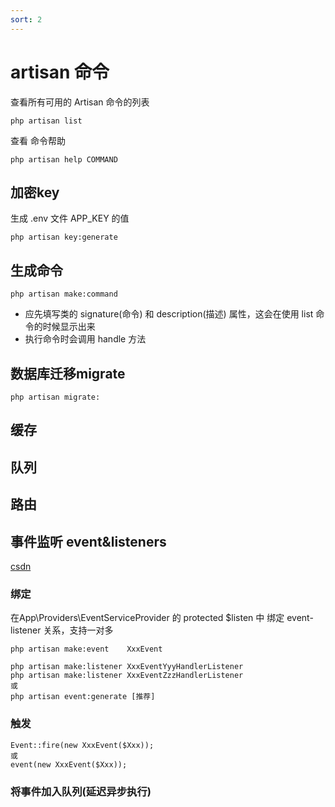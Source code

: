 ```yaml
---
sort: 2
---
```


# artisan 命令
查看所有可用的 Artisan 命令的列表
```angular2html
php artisan list
```
查看 命令帮助
```angular2html
php artisan help COMMAND
```
## 加密key
生成 .env 文件 APP_KEY 的值
```angular2html
php artisan key:generate
```

## 生成命令
```angular2html
php artisan make:command
```
- 应先填写类的 signature(命令) 和 description(描述) 属性，这会在使用 list 命令的时候显示出来
- 执行命令时会调用 handle 方法

## 数据库迁移migrate
```angular2html
php artisan migrate:
```

## 缓存

## 队列

## 路由

## 事件监听 event&listeners
[csdn](https://blog.csdn.net/u011341352/article/details/106782564)
### 绑定
在App\Providers\EventServiceProvider 的 protected $listen 中 绑定 event-listener 关系，支持一对多
```angular2html
php artisan make:event    XxxEvent

php artisan make:listener XxxEventYyyHandlerListener
php artisan make:listener XxxEventZzzHandlerListener
或
php artisan event:generate [推荐]
```

### 触发 

```angular2html
Event::fire(new XxxEvent($Xxx));
或
event(new XxxEvent($Xxx));
```

### 将事件加入队列(延迟异步执行)